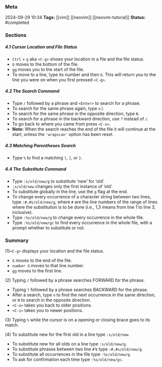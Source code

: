 ### Meta
2024-09-29 10:34
**Tags:** [[vim]] [[neovim]] [[neovim-tutorial]]
**Status:** #completed 

### Sections

##### 4.1 Cursor Location and File Status
- `Ctrl` + `g` aka `<C-g>` shows your location in a file and the file status.
- `G` moves to the bottom of the file.
- `gg` moves you to the start of the file.
- To move to a line, type its number and then `G`. This will return you to the line you were on when you first pressed `<C-g>`.

##### 4.2 The Search Command
- Type `/` followed by a phrase and `<Enter>` to search for a phrase.
- To search for the same phrase again, type `n`.\
- To search for the same phrase in the opposite direction, type `N`.
- To search for a phrase in the backward direction, use `?` instead of `/`.
- To go back to where you came from press `<C-o>`.
- **Note:** When the search reaches the end of the file it will continue at the start, unless the `'wrapscan'` option has been reset.

##### 4.3 Matching Parentheses Search
- Type `%` to find a matching `)`, `]`, or `}`.

##### 4.4 The Substitute Command
- Type `:s/old/new/g` to substitute ‘new’ for ‘old’.
- `:s/old/new` changes only the first instance of ‘old’.
- To substitute globally in the line, use the `g` flag at the end.
- To change every occurrence of a character string between two lines, type `:#,#s/old/new/g`, where `#` are the line numbers of the range of lines where the substitution is to be done (i.e., 1,3 means from line 1 to line 3, inclusive).
- Type `:%s/old/new/g` to change every occurrence in the whole file.
- Type `:%s/old/new/gc` to find every occurrence in the whole file, with a prompt whether to substitute or not.

### Summary
(1)`<C-g>` displays your location and the file status.
- `G` moves to the end of the file.
- `number G` moves to that line number.
- `gg` moves to the first line.

(2) Typing `/` followed by a phrase searches FORWARD for the phrase.
- Typing `?` followed by a phrase searches BACKWARD for the phrase.
- After a search, type `n` to find the next occurrence in the same direction, or `N` to search in the opposite direction.
- `<C-o>` takes you back to older positions.
- `<C-i>` takes you to newer positions.

(3) Typing `%` while the cursor is on a opening or closing brace goes to its match.

(4) To substitute new for the first old in a line type `:s/old/new`.
- To substitute new for all olds on a line type `:s/old/new/g`.
- To substitute phrases between two line `#`’s type `:#,#s/old/new/g`.
- To substitute all occurrences in the file type `:%s/old/new/g`.
- To ask for confirmation each time type `:%s/old/new/gc`.